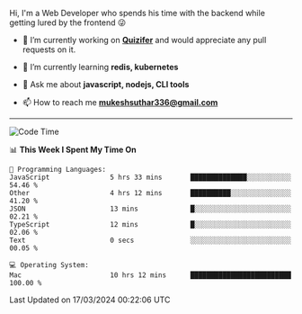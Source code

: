 Hi, I'm a Web Developer who spends his time with the backend while getting lured by the frontend 😜

- 🔭 I’m currently working on **[Quizifer](https://github.com/SutharMukesh/Quizifer/)** and would appreciate any pull requests on it.

- 🌱 I’m currently learning **redis, kubernetes**

- 💬 Ask me about **javascript, nodejs, CLI tools**

- 📫 How to reach me **mukeshsuthar336@gmail.com**

---
<!--START_SECTION:waka-->
![Code Time](http://img.shields.io/badge/Code%20Time-2%2C879%20hrs%2059%20mins-blue)

📊 **This Week I Spent My Time On** 

```text
💬 Programming Languages: 
JavaScript               5 hrs 33 mins       ██████████████░░░░░░░░░░░   54.46 % 
Other                    4 hrs 12 mins       ██████████░░░░░░░░░░░░░░░   41.20 % 
JSON                     13 mins             █░░░░░░░░░░░░░░░░░░░░░░░░   02.21 % 
TypeScript               12 mins             █░░░░░░░░░░░░░░░░░░░░░░░░   02.06 % 
Text                     0 secs              ░░░░░░░░░░░░░░░░░░░░░░░░░   00.05 % 

💻 Operating System: 
Mac                      10 hrs 12 mins      █████████████████████████   100.00 % 
```


 Last Updated on 17/03/2024 00:22:06 UTC
<!--END_SECTION:waka-->
